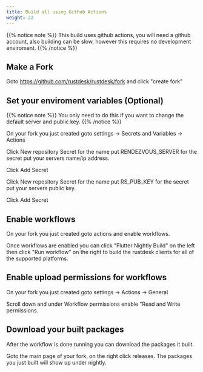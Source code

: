 ```yaml
---
title: Build all using Github Actions
weight: 22
---
```


{{% notice note %}}
This build uses github actions, you will need a github account, also building can be slow, however this requires no development enviroment.
{{% /notice %}}

## Make a Fork

Goto https://github.com/rustdesk/rustdesk/fork and click "create fork"

## Set your enviroment variables (Optional)

{{% notice note %}}
You only need to do this if you want to change the default server and public key.
{{% /notice %}}

On your fork you just created goto settings -> Secrets and Variables -> Actions

Click New repository Secret for the name put RENDEZVOUS_SERVER for the secret put your servers name/ip address.

Click Add Secret

Click New repository Secret for the name put RS_PUB_KEY for the secret put your servers public key.

Click Add Secret

## Enable workflows

On your fork you just created goto actions and enable workflows.

Once workflows are enabled you can click "Flutter Nightly Build" on the left then click "Run workflow" on the right to build the rustdesk clients for all of the supported platforms.

## Enable upload permissions for workflows

On your fork you just created goto settings -> Actions -> General 

Scroll down and under Workflow permissions enable "Read and Write permissions.

## Download your built packages

After the workflow is done running you can download the packages it built. 

Goto the main page of your fork, on the right click releases. The packages you just built will show up under nightly.

